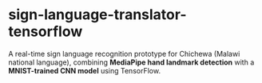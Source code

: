 # sign-language-translator-tensorflow
A real-time sign language recognition prototype for Chichewa (Malawi national language), combining **MediaPipe hand landmark detection** with a **MNIST-trained CNN model** using TensorFlow.
